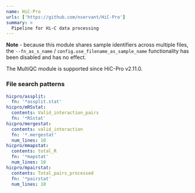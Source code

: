 ```yaml
---
name: HiC-Pro
urls: ['https://github.com/nservant/HiC-Pro']
summary: >
  Pipeline for Hi-C data processing
---
```


**Note** - because this module shares sample identifiers across multiple files,
the `--fn_as_s_name` / `config.use_filename_as_sample_name` functionality has been disabled and has no effect.

The MultiQC module is supported since HiC-Pro v2.11.0.

### File search patterns

```yaml
hicpro/assplit:
  fn: '*assplit.stat'
hicpro/mRSstat:
  contents: Valid_interaction_pairs
  fn: '*RSstat'
hicpro/mergestat:
  contents: valid_interaction
  fn: '*.mergestat'
  num_lines: 10
hicpro/mmapstat:
  contents: total_R
  fn: '*mapstat'
  num_lines: 10
hicpro/mpairstat:
  contents: Total_pairs_processed
  fn: '*pairstat'
  num_lines: 10
```